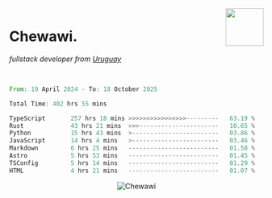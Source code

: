 <img align="right" width="75px" src="https://cdn.discordapp.com/emojis/951914063808565309.webp?name=rivowo" />

# Chewawi.
*fullstack developer from [Uruguay](https://es.wikipedia.org/wiki/Uruguay )*


<br/>

<!--<p align="center"><a href="https://discord.com/users/852970774067544165" target="_blank" rel="noopener"><img width=600 src="https://lanyard.cnrad.dev/api/852970774067544165" alt="Chewawi"></a><p/> -->

<!--<p align="center">&nbsp;<img align="center" src="https://github-readme-stats.vercel.app/api?username=chewawi&show_icons=true&locale=en" alt="noraa08" /></p> -->

<!--START_SECTION:waka-->

```rust
From: 19 April 2024 - To: 18 October 2025

Total Time: 402 hrs 55 mins

TypeScript       257 hrs 18 mins >>>>>>>>>>>>>>>>---------   63.19 %
Rust             43 hrs 21 mins  >>>----------------------   10.65 %
Python           15 hrs 43 mins  >------------------------   03.86 %
JavaScript       14 hrs 4 mins   >------------------------   03.46 %
Markdown         6 hrs 25 mins   -------------------------   01.58 %
Astro            5 hrs 53 mins   -------------------------   01.45 %
TSConfig         5 hrs 14 mins   -------------------------   01.29 %
HTML             4 hrs 21 mins   -------------------------   01.07 %
```

<!--END_SECTION:waka-->

<p align="center"> <img src="https://komarev.com/ghpvc/?username=Chewawi&label=Profile%20views&color=0e75b6&style=flat" alt="Chewawi" /> </p>
